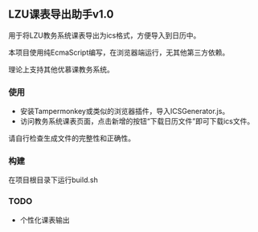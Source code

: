 ## LZU课表导出助手v1.0

用于将LZU教务系统课表导出为ics格式，方便导入到日历中。

本项目使用纯EcmaScript编写，在浏览器端运行，无其他第三方依赖。

理论上支持其他优慕课教务系统。

### 使用

* 安装Tampermonkey或类似的浏览器插件，导入ICSGenerator.js。
* 访问教务系统课表页面，点击新增的按钮“下载日历文件”即可下载ics文件。

请自行检查生成文件的完整性和正确性。

### 构建

在项目根目录下运行build.sh

### TODO

* 个性化课表输出

